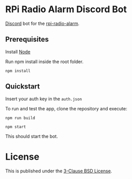 # RPi Radio Alarm Discord Bot

[Discord](https://discordapp.com/) bot for the [rpi-radio-alarm](https://github.com/bb4L/rpi-radio-alarm).

## Prerequisites
Install [Node](https://nodejs.org/en/)

Run npm install inside the root folder.
```
npm install
```

## Quickstart
Insert your auth key in the `auth.json`

To run and test the app, clone the repository and execute:
```
npm run build
```
```
npm start
```

This should start the bot.


# License

This is published under the [3-Clause BSD License](LICENSE.md).
